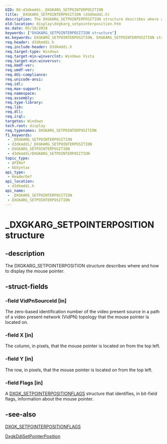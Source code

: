 ```yaml
---
UID: NS:d3dkmddi._DXGKARG_SETPOINTERPOSITION
title: _DXGKARG_SETPOINTERPOSITION (d3dkmddi.h)
description: The DXGKARG_SETPOINTERPOSITION structure describes where and how to display the mouse pointer.
old-location: display\dxgkarg_setpointerposition.htm
ms.date: 05/10/2018
keywords: ["DXGKARG_SETPOINTERPOSITION structure"]
ms.keywords: DXGKARG_SETPOINTERPOSITION, DXGKARG_SETPOINTERPOSITION structure [Display Devices], DmStructs_2a671f7f-7750-4edb-bf07-7e823ddd309f.xml, _DXGKARG_SETPOINTERPOSITION, d3dkmddi/DXGKARG_SETPOINTERPOSITION, display.dxgkarg_setpointerposition
req.header: d3dkmddi.h
req.include-header: D3dkmddi.h
req.target-type: Windows
req.target-min-winverclnt: Windows Vista
req.target-min-winversvr: 
req.kmdf-ver: 
req.umdf-ver: 
req.ddi-compliance: 
req.unicode-ansi: 
req.idl: 
req.max-support: 
req.namespace: 
req.assembly: 
req.type-library: 
req.lib: 
req.dll: 
req.irql: 
targetos: Windows
tech.root: display
req.typenames: DXGKARG_SETPOINTERPOSITION
f1_keywords:
 - _DXGKARG_SETPOINTERPOSITION
 - d3dkmddi/_DXGKARG_SETPOINTERPOSITION
 - DXGKARG_SETPOINTERPOSITION
 - d3dkmddi/DXGKARG_SETPOINTERPOSITION
topic_type:
 - APIRef
 - kbSyntax
api_type:
 - HeaderDef
api_location:
 - d3dkmddi.h
api_name:
 - _DXGKARG_SETPOINTERPOSITION
 - DXGKARG_SETPOINTERPOSITION
---
```


# _DXGKARG_SETPOINTERPOSITION structure


## -description

The DXGKARG_SETPOINTERPOSITION structure describes where and how to display the mouse pointer.

## -struct-fields

### -field VidPnSourceId [in]

The zero-based identification number of the video present source in a path of a video present network (VidPN) topology that the mouse pointer is located on.

### -field X [in]

The column, in pixels, that the mouse pointer is located on from the top left.

### -field Y [in]

The row, in pixels, that the mouse pointer is located on from the top left.

### -field Flags [in]

A <a href="/windows-hardware/drivers/ddi/d3dkmddi/ns-d3dkmddi-_dxgk_setpointerpositionflags">DXGK_SETPOINTERPOSITIONFLAGS</a> structure that identifies, in bit-field flags, information about the mouse pointer.

## -see-also

<a href="/windows-hardware/drivers/ddi/d3dkmddi/ns-d3dkmddi-_dxgk_setpointerpositionflags">DXGK_SETPOINTERPOSITIONFLAGS</a>



<a href="/windows-hardware/drivers/ddi/d3dkmddi/nc-d3dkmddi-dxgkddi_setpointerposition">DxgkDdiSetPointerPosition</a>

